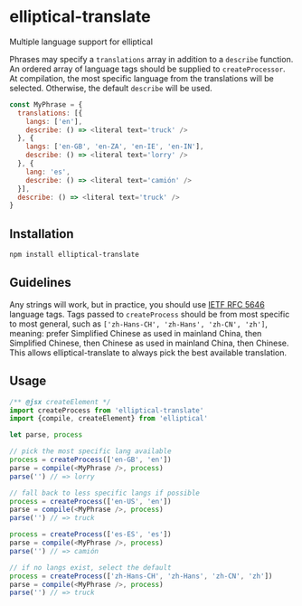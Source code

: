 # elliptical-translate

Multiple language support for elliptical

Phrases may specify a `translations` array in addition to a `describe` function.
An ordered array of language tags should be supplied to `createProcessor`.
At compilation, the most specific language from the translations will be
selected. Otherwise, the default `describe` will be used.

```js
const MyPhrase = {
  translations: [{
    langs: ['en'],
    describe: () => <literal text='truck' />
  }, {
    langs: ['en-GB', 'en-ZA', 'en-IE', 'en-IN'],
    describe: () => <literal text='lorry' />
  }, {
    lang: 'es',
    describe: () => <literal text='camión' />
  }],
  describe: () => <literal text='truck' />
}
```

## Installation

```sh
npm install elliptical-translate
```

## Guidelines

Any strings will work, but in practice, you should use
[IETF RFC 5646](https://tools.ietf.org/html/rfc5646) language tags.
Tags passed to `createProcess` should be from most specific to most general,
such as `['zh-Hans-CH', 'zh-Hans', 'zh-CN', 'zh']`, meaning:
prefer Simplified Chinese as used in mainland China, then Simplified Chinese,
then Chinese as used in mainland China, then Chinese. This allows
elliptical-translate to always pick the best available translation.

## Usage

```js
/** @jsx createElement */
import createProcess from 'elliptical-translate'
import {compile, createElement} from 'elliptical'

let parse, process

// pick the most specific lang available
process = createProcess(['en-GB', 'en'])
parse = compile(<MyPhrase />, process)
parse('') // => lorry

// fall back to less specific langs if possible
process = createProcess(['en-US', 'en'])
parse = compile(<MyPhrase />, process)
parse('') // => truck

process = createProcess(['es-ES', 'es'])
parse = compile(<MyPhrase />, process)
parse('') // => camión

// if no langs exist, select the default
process = createProcess(['zh-Hans-CH', 'zh-Hans', 'zh-CN', 'zh'])
parse = compile(<MyPhrase />, process)
parse('') // => truck
```
